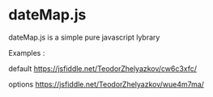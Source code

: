 # dateMap.js
dateMap.js is a simple pure javascript lybrary 

Examples : 

default
  https://jsfiddle.net/TeodorZhelyazkov/cw6c3xfc/


options
  https://jsfiddle.net/TeodorZhelyazkov/wue4m7ma/
